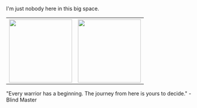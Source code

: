 I'm just nobody here in this big space.
<table>
  <tr>
    <th><img height="170em" src="https://github-readme-stats.vercel.app/api?username=introbond&show_icons=true&hide_border=true&&count_private=true&include_all_commits=true" /></th>
    <th><img height="170em" src="https://github-readme-stats.vercel.app/api/top-langs/?username=introbond&layout=compact" /></th>
  </tr>
</table>
<!--START_SECTION:waka-->
<!--END_SECTION:waka-->



"Every warrior has a beginning. The journey from here is yours to decide."  -Blind Master
